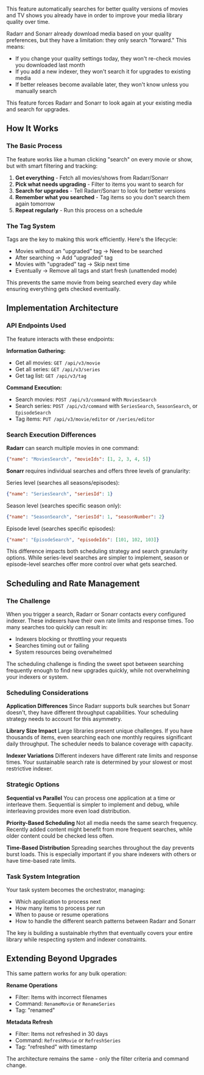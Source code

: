 This feature automatically searches for better quality versions of movies and TV shows you already have in order to improve your media library quality over time.

Radarr and Sonarr already download media based on your quality preferences, but they have a limitation: they only search "forward." This means:

- If you change your quality settings today, they won't re-check movies you downloaded last month
- If you add a new indexer, they won't search it for upgrades to existing media
- If better releases become available later, they won't know unless you manually search

This feature forces Radarr and Sonarr to look again at your existing media and search for upgrades.

## How It Works

### The Basic Process

The feature works like a human clicking "search" on every movie or show, but with smart filtering and tracking:

1. **Get everything** - Fetch all movies/shows from Radarr/Sonarr
2. **Pick what needs upgrading** - Filter to items you want to search for
3. **Search for upgrades** - Tell Radarr/Sonarr to look for better versions
4. **Remember what you searched** - Tag items so you don't search them again tomorrow
5. **Repeat regularly** - Run this process on a schedule

### The Tag System

Tags are the key to making this work efficiently. Here's the lifecycle:

- Movies without an "upgraded" tag → Need to be searched
- After searching → Add "upgraded" tag
- Movies with "upgraded" tag → Skip next time
- Eventually → Remove all tags and start fresh (unattended mode)

This prevents the same movie from being searched every day while ensuring everything gets checked eventually.

## Implementation Architecture

### API Endpoints Used

The feature interacts with these endpoints:

**Information Gathering:**

- Get all movies: `GET /api/v3/movie`
- Get all series: `GET /api/v3/series`
- Get tag list: `GET /api/v3/tag`

**Command Execution:**

- Search movies: `POST /api/v3/command` with `MoviesSearch`
- Search series: `POST /api/v3/command` with `SeriesSearch`, `SeasonSearch`, or `EpisodeSearch`
- Tag items: `PUT /api/v3/movie/editor` or `/series/editor`

### Search Execution Differences

**Radarr** can search multiple movies in one command:

```json
{"name": "MoviesSearch", "movieIds": [1, 2, 3, 4, 5]}
```

**Sonarr** requires individual searches and offers three levels of granularity:

Series level (searches all seasons/episodes):

```json
{"name": "SeriesSearch", "seriesId": 1}
```

Season level (searches specific season only):

```json
{"name": "SeasonSearch", "seriesId": 1, "seasonNumber": 2}
```

Episode level (searches specific episodes):

```json
{"name": "EpisodeSearch", "episodeIds": [101, 102, 103]}
```

This difference impacts both scheduling strategy and search granularity options. While series-level searches are simpler to implement, season or episode-level searches offer more control over what gets searched.

## Scheduling and Rate Management

### The Challenge

When you trigger a search, Radarr or Sonarr contacts every configured indexer. These indexers have their own rate limits and response times. Too many searches too quickly can result in:

- Indexers blocking or throttling your requests
- Searches timing out or failing
- System resources being overwhelmed

The scheduling challenge is finding the sweet spot between searching frequently enough to find new upgrades quickly, while not overwhelming your indexers or system.

### Scheduling Considerations

**Application Differences** Since Radarr supports bulk searches but Sonarr doesn't, they have different throughput capabilities. Your scheduling strategy needs to account for this asymmetry.

**Library Size Impact** Large libraries present unique challenges. If you have thousands of items, even searching each one monthly requires significant daily throughput. The scheduler needs to balance coverage with capacity.

**Indexer Variations** Different indexers have different rate limits and response times. Your sustainable search rate is determined by your slowest or most restrictive indexer.

### Strategic Options

**Sequential vs Parallel** You can process one application at a time or interleave them. Sequential is simpler to implement and debug, while interleaving provides more even load distribution.

**Priority-Based Scheduling** Not all media needs the same search frequency. Recently added content might benefit from more frequent searches, while older content could be checked less often.

**Time-Based Distribution** Spreading searches throughout the day prevents burst loads. This is especially important if you share indexers with others or have time-based rate limits.

### Task System Integration

Your task system becomes the orchestrator, managing:

- Which application to process next
- How many items to process per run
- When to pause or resume operations
- How to handle the different search patterns between Radarr and Sonarr

The key is building a sustainable rhythm that eventually covers your entire library while respecting system and indexer constraints.

## Extending Beyond Upgrades

This same pattern works for any bulk operation:

**Rename Operations**

- Filter: Items with incorrect filenames
- Command: `RenameMovie` or `RenameSeries`
- Tag: "renamed"

**Metadata Refresh**

- Filter: Items not refreshed in 30 days
- Command: `RefreshMovie` or `RefreshSeries`
- Tag: "refreshed" with timestamp

The architecture remains the same - only the filter criteria and command change.